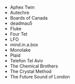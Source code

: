 - Aphex Twin
- Autechre
- Boards of Canada
- deadmau5
- Fluke
- Four Tet
- LFO
- mind.in.a.box
- Monolake
- Plaid
- Telefon Tel Aviv
- The Chemical Brothers
- The Crystal Method
- The Future Sound of London

